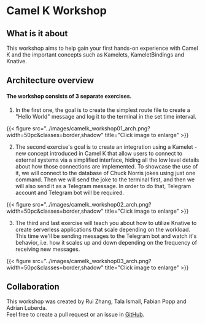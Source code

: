 # Camel K Workshop

## What is it about
This workshop aims to help gain your first hands-on experience with Camel K and the important concepts such as Kamelets, KameletBindings and Knative.



## Architecture overview

#### The workshop consists of 3 separate exercises. 

1. In the first one, the goal is to create the simplest route file to create a "Hello World" message and log it to the terminal in the set time interval.

{{< figure src="../images/camelk_workshop01_arch.png?width=50pc&classes=border,shadow" title="Click image to enlarge" >}}


2. The second exercise's goal is to create an integration using a Kamelet - new concept introduced in Camel K that allow users to connect to external systems via a simplified interface, hiding all the low level details about how those connections are implemented. To showcase the use of it, we will connect to the database of Chuck Norris jokes using just one command. Then we will send the joke to the terminal first, and then we will also send it as a Telegram message. In order to do that, Telegram account and Telegram bot will be required. 

{{< figure src="../images/camelk_workshop02_arch.png?width=50pc&classes=border,shadow" title="Click image to enlarge" >}}


3. The third and last exercise will teach you about how to utilize Knative to create serverless applications that scale depending on the workload. This time we'll be sending messages to the Telegram bot and watch it's behavior, i.e. how it scales up and down depending on the frequency of receiving new messages.

{{< figure src="../images/camelk_workshop03_arch.png?width=50pc&classes=border,shadow" title="Click image to enlarge" >}}


## Collaboration
This workshop was created by Rui Zhang, Tala Ismail, Fabian Popp and Adrian Luberda.  
Feel free to create a pull request or an issue in [GitHub](https://github.com/camel-k-integration-workshop/camel-k-workshop).